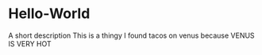# Hello-World
A short description
This is a thingy
I found tacos on venus because VENUS IS VERY HOT
